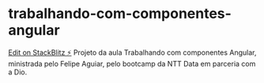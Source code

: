 # trabalhando-com-componentes-angular

[Edit on StackBlitz ⚡️](https://stackblitz.com/edit/angular-ivy-od5zmr)
Projeto da aula Trabalhando com componentes Angular, ministrada pelo Felipe Aguiar, pelo bootcamp da NTT Data em parceria com a Dio.